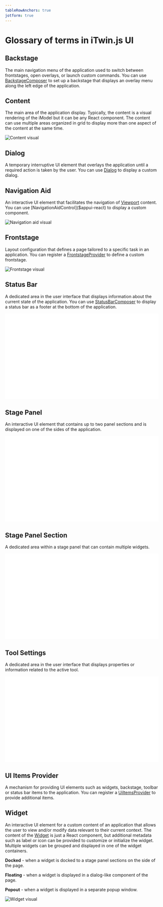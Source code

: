 ```yaml
---
tableRowAnchors: true
jotform: true
---
```


<!--
This need to be put below "tableRowAnchors: true" to work.
I had to remove it because it was breaking the build as the handlebars is not set in this branch.
Add back when merging to master.
layout: custom-ui-feedback.handlebars
-->

# Glossary of terms in iTwin.js UI

## Backstage

The main navigation menu of the application used to switch between frontstages, open overlays, or launch custom commands. You can use [BackstageComposer]($appui-react) to set up a backstage that displays an overlay menu along the left edge of the application.

## Content

The main area of the application display. Typically, the content is a visual rendering of the iModel but it can be any React component. The content can use multiple areas organized in grid to display more than one aspect of the content at the same time.

![Content visual](images/content.svg)

## Dialog

A temporary interruptive UI element that overlays the application until a required action is taken by the user. You can use [Dialog](https://itwinui.bentley.com/docs/dialog) to display a custom dialog.

## Navigation&nbsp;Aid

An interactive UI element that facilitates the navigation of [Viewport]($core-frontend) content. You can use [NavigationAidControl]($appui-react) to display a custom component.

![Navigation aid visual](images/navigation-aid.svg)

## Frontstage

Layout configuration that defines a page tailored to a specific task in an application. You can register a [FrontstageProvider]($appui-react) to define a custom frontstage.

![Frontstage visual](images/frontstage.svg)

## Status&nbsp;Bar

A dedicated area in the user interface that displays information about the current state of the application. You can use [StatusBarComposer]($appui-react) to display a status bar as a footer at the bottom of the application.

![Status bar visual](images/status-bar.svg)

## Stage&nbsp;Panel

An interactive UI element that contains up to two panel sections and is displayed on one of the sides of the application.

![Stage panel visual](images/stage-panel.svg)

## Stage&nbsp;Panel&nbsp;Section

A dedicated area within a stage panel that can contain multiple widgets.

![Stage panel section visual](images/stage-panel-section.svg)

## Tool&nbsp;Settings

A dedicated area in the user interface that displays properties or information related to the active tool.

![Tool settings visual](images/tool-settings.svg)

## UI&nbsp;Items&nbsp;Provider

A mechanism for providing UI elements such as widgets, backstage, toolbar or status bar items to the application. You can register a [UiItemsProvider]($appui-react) to provide additional items.

## Widget

An interactive UI element for a custom content of an application that allows the user to view and/or modify data relevant to their current context. The content of the [Widget]($appui-react) is just a React component, but additional metadata such as label or icon can be provided to customize or initialize the widget. Multiple widgets can be grouped and displayed in one of the widget containers.

**Docked** - when a widget is docked to a stage panel sections on the side of the page.

**Floating** - when a widget is displayed in a dialog-like component of the page.

**Popout** - when a widget is displayed in a separate popup window.

![Widget visual](images/widget.svg)
